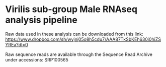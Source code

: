 # Virilis sub-group Male RNAseq analysis pipeline


Raw data used in these analysis can be downloaded from this link: 
https://www.dropbox.com/sh/wvjnj05o8h5cdu7/AAA87TkSbKEh630i0hiZSYREa?dl=0

Raw sequence reads are available through the Sequence Read Archive under accessions: SRP100565 


